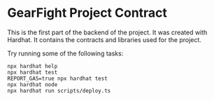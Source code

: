 # GearFight Project Contract

This is the first part of the backend of the project. It was created with Hardhat. It contains the contracts and libraries used for the project.

Try running some of the following tasks:

```shell
npx hardhat help
npx hardhat test
REPORT_GAS=true npx hardhat test
npx hardhat node
npx hardhat run scripts/deploy.ts
```
